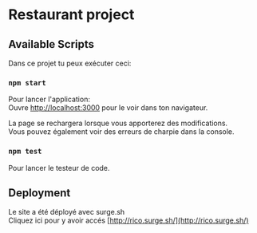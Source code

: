 # Restaurant project

## Available Scripts

Dans ce projet tu peux exécuter ceci:

### `npm start`

Pour lancer l'application:\
Ouvre [http://localhost:3000](http://localhost:3000) pour le voir dans ton navigateur.

La page se rechargera lorsque vous apporterez des modifications.\
Vous pouvez également voir des erreurs de charpie dans la console.

### `npm test`

Pour lancer le testeur de code.

## Deployment

Le site a été déployé avec surge.sh\
Cliquez ici pour y avoir accés [http://rico.surge.sh/](http://rico.surge.sh/)
